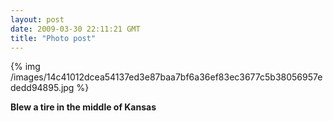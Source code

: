 ```yaml
---
layout: post
date: 2009-03-30 22:11:21 GMT
title: "Photo post"
---
```

{% img /images/14c41012dcea54137ed3e87baa7bf6a36ef83ec3677c5b38056957ededd94895.jpg %}

<b>Blew a tire in the middle of Kansas</b>